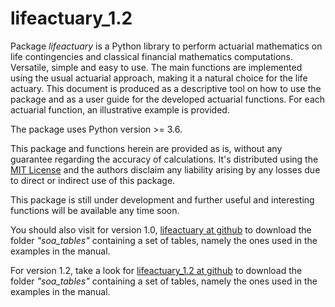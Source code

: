 # lifeactuary_1.2
Package *lifeactuary* is a Python library to perform actuarial mathematics on life contingencies and classical financial mathematics computations. Versatile, simple and easy to use. The main functions are implemented using the usual actuarial approach, making it a natural choice for the life actuary.
This document is produced as a descriptive tool on how to use the package and as a user guide for the developed actuarial functions. For each actuarial function, an illustrative example is provided. 
        
The package uses Python version >= 3.6.

This package and functions herein are provided as is, without any guarantee regarding the accuracy of calculations. It's distributed using the [MIT License](https://en.wikipedia.org/wiki/MIT_License) and the authors disclaim any liability arising by any losses due to direct or indirect use of this package.
    
This package is still under development and further useful and interesting functions will be available any time soon.

You should also visit for version 1.0, [lifeactuary at github](https://github.com/parcr/lifeactuary) to download the folder *"soa_tables"* containing a set of tables, namely the ones used in the examples in the manual.

For version 1.2, take a look for  [lifeactuary_1.2 at github](https://github.com/parcr/lifeactuary_1.2) to download the folder *"soa_tables"* containing a set of tables, namely the ones used in the examples in the manual.
